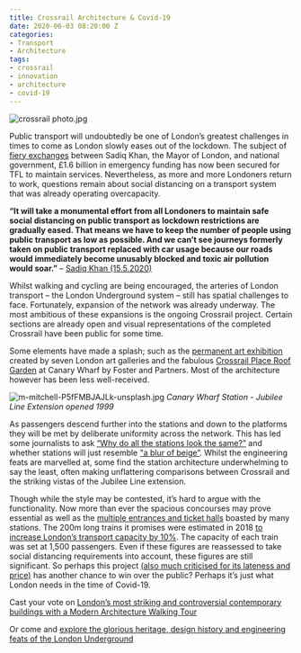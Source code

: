 ```yaml
---
title: Crossrail Architecture & Covid-19
date: 2020-06-03 08:20:00 Z
categories:
- Transport
- Architecture
tags:
- crossrail
- innovation
- architecture
- covid-19
---
```


![crossrail photo.jpg](/uploads/crossrail%20photo.jpg)

Public transport will undoubtedly be one of London’s greatest challenges in times to come as London slowly eases out of the lockdown.  The subject of [fiery exchanges](https://www.bbc.co.uk/news/uk-england-london-52716578#:~:text=London%20Mayor%20Sadiq%20Khan%20has,for%20a%20series%20of%20concessions) between Sadiq Khan, the Mayor of London, and national government, £1.6 billion in emergency funding has now been secured for TFL to maintain services. Nevertheless, as more and more Londoners return to work, questions remain about social distancing on a transport system that was already operating overcapacity. 


**“It will take a monumental effort from all Londoners to maintain safe social distancing on public transport as lockdown restrictions are gradually eased. That means we have to keep the number of people using public transport as low as possible. And we can’t see journeys formerly taken on public transport replaced with car usage because our roads would immediately become unusably blocked and toxic air pollution would soar.”** – [Sadiq Khan (15.5.2020) ](https://www.theguardian.com/uk-news/2020/may/15/large-areas-of-london-to-be-made-car-free-as-lockdown-eased)


Whilst walking and cycling are being encouraged, the arteries of London transport – the London Underground system – still has spatial challenges to face. Fortunately, expansion of the network was already underway. The most ambitious of these expansions is the ongoing Crossrail project. Certain sections are already open and visual representations of the completed Crossrail have been public for some time.

Some elements have made a splash; such as the  [permanent art exhibition](https://www.royalacademy.org.uk/event/patrons-tour-crossrail-architecture-and-art-programme-farringdon-station) created by seven London art galleries and the fabulous [Crossrail Place Roof Garden](https://www.fosterandpartners.com/projects/crossrail-place-canary-wharf/) at Canary Wharf by Foster and Partners. Most of the architecture however has been less well-received.

![m-mitchell-P5fFMBJAJLk-unsplash.jpg](/uploads/m-mitchell-P5fFMBJAJLk-unsplash.jpg)
*Canary Wharf Station - Jubilee Line Extension opened 1999*

As passengers descend further into the stations and down to the platforms they will be met by deliberate uniformity across the network. This has led some journalists to ask [“Why do all the stations look the same?”](https://www.iconeye.com/architecture/features/item/13136-crossrail-engineering-architecture) and whether stations will just resemble ["a blur of beige”](https://www.theguardian.com/artanddesign/2018/aug/14/the-line-that-ate-london-our-critics-verdict-on-the-15bn-crossrail-colossus-elizabeth-line). Whilst the engineering feats are marvelled at, some find the station architecture underwhelming to say the least, often making unflattering comparisons between Crossrail and the striking vistas of the Jubilee Line extension.

Though while the style may be contested, it’s hard to argue with the functionality. Now more than ever the spacious concourses may prove essential as well as the [multiple entrances and ticket halls](https://www.crossrail.co.uk/route/design/) boasted by many stations. The 200m long trains it promises were estimated in 2018 [to increase London’s transport capacity by 10%](https://www.theguardian.com/artanddesign/2018/aug/14/the-line-that-ate-london-our-critics-verdict-on-the-15bn-crossrail-colossus-elizabeth-line). The capacity of each train was set at 1,500 passengers. Even if these figures are reassessed to take social distancing requirements into account, these figures are still significant.
So perhaps this project [(also much criticised for its lateness and price)](https://www.standard.co.uk/news/london/crossrail-delayed-until-2021-and-could-be-650-million-over-budget-a4281936.html#:~:text=Hopes%20of%20opening%20Crossrail%20next,soar%20to%20%C2%A318.25%20billion) has another chance to win over the public? Perhaps it’s just what London needs in the time of Covid-19.

Cast your vote on [London’s most striking and controversial contemporary buildings with a Modern Architecture Walking Tour](https://www.insiderlondon.com/london/educational-tours/modern-architecture-tour/) 

Or come and [explore the glorious heritage, design history and engineering feats of the London Underground](https://www.insiderlondon.com/london/educational-tours/london-underground-tours/)

